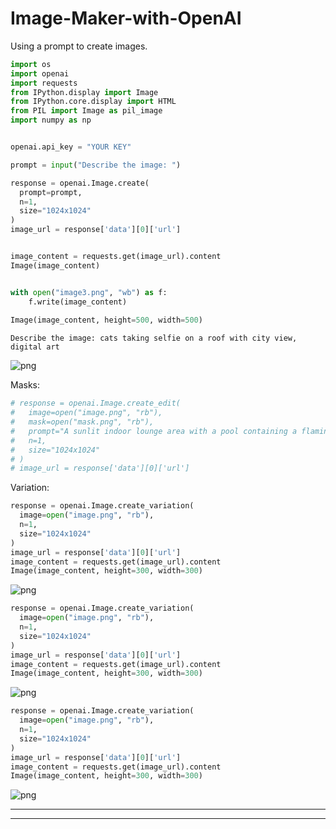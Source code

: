 # Image-Maker-with-OpenAI
Using a prompt to create images.


```python
import os
import openai
import requests
from IPython.display import Image
from IPython.core.display import HTML 
from PIL import Image as pil_image
import numpy as np


openai.api_key = "YOUR KEY"
```


```python
prompt = input("Describe the image: ")

response = openai.Image.create(
  prompt=prompt,
  n=1,
  size="1024x1024"
)
image_url = response['data'][0]['url']


image_content = requests.get(image_url).content
Image(image_content)


with open("image3.png", "wb") as f:
    f.write(image_content)
    
Image(image_content, height=500, width=500)
```

    Describe the image: cats taking selfie on a roof with city view, digital art
    




    
![png](/output/output_1_1.png)
    



Masks:


```python
# response = openai.Image.create_edit(
#   image=open("image.png", "rb"),
#   mask=open("mask.png", "rb"),
#   prompt="A sunlit indoor lounge area with a pool containing a flamingo",
#   n=1,
#   size="1024x1024"
# )
# image_url = response['data'][0]['url']
```

Variation:


```python
response = openai.Image.create_variation(
  image=open("image.png", "rb"),
  n=1,
  size="1024x1024"
)
image_url = response['data'][0]['url']
image_content = requests.get(image_url).content
Image(image_content, height=300, width=300)
```




    
![png](/output/output_5_0.png)
    




```python
response = openai.Image.create_variation(
  image=open("image.png", "rb"),
  n=1,
  size="1024x1024"
)
image_url = response['data'][0]['url']
image_content = requests.get(image_url).content
Image(image_content, height=300, width=300)
```




    
![png](/output/output_6_0.png)
    




```python
response = openai.Image.create_variation(
  image=open("image.png", "rb"),
  n=1,
  size="1024x1024"
)
image_url = response['data'][0]['url']
image_content = requests.get(image_url).content
Image(image_content, height=300, width=300)
```




    
![png](/output/output_7_0.png)
    



---

---
